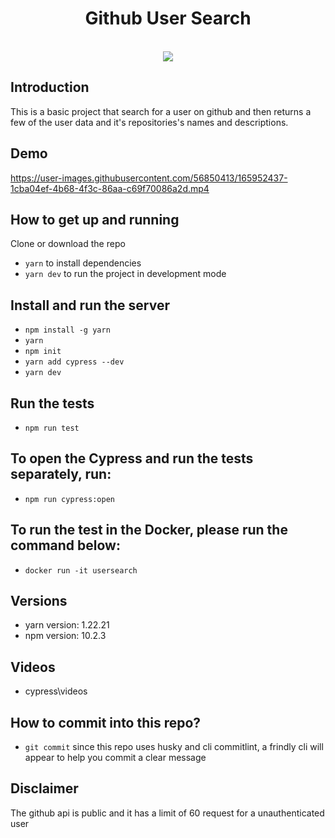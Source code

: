 <h1 align="center"> Github User Search </h1> <br>

<div align="center">
<img src="./src/assets/github/github-search-user.png" />
</div>

## Introduction

This is a basic project that search for a user on github and then returns a few of the user data and it's repositories's names and descriptions.

## Demo

https://user-images.githubusercontent.com/56850413/165952437-1cba04ef-4b68-4f3c-86aa-c69f70086a2d.mp4


## How to get up and running
 Clone or download the repo
- `yarn` to install dependencies
- `yarn dev` to run the project in development mode


## Install and run the server
- `npm install -g yarn`
- `yarn`
- `npm init`
- `yarn add cypress --dev`
- `yarn dev`

## Run the tests
- `npm run test`

## To open the Cypress and run the tests separately, run:
- `npm run cypress:open` 

## To run the test in the Docker, please run the command below:
- `docker run -it usersearch`

## Versions
- yarn version: 1.22.21
- npm version: 10.2.3

## Videos
- cypress\videos




## How to commit into this repo? 
- `git commit` since this repo uses husky and cli commitlint, a frindly cli will appear to help you commit a clear message

## Disclaimer
The github api is public and it has a limit of 60 request for a unauthenticated user
